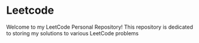 # Leetcode
Welcome to my LeetCode Personal Repository! This repository is dedicated to storing my solutions to various LeetCode problems
